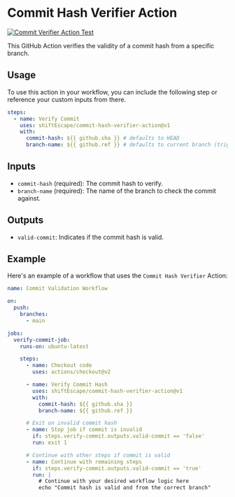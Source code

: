 # Commit Hash Verifier Action

[![Commit Verifier Action Test](https://github.com/shiftEscape/commit-hash-verifier-action/actions/workflows/test.yml/badge.svg)](https://github.com/shiftEscape/commit-hash-verifier-action/actions/workflows/test.yml)

This GitHub Action verifies the validity of a commit hash from a specific branch.

## Usage

To use this action in your workflow, you can include the following step or reference your custom inputs from there.

```yaml
steps:
  - name: Verify Commit
    uses: shiftEscape/commit-hash-verifier-action@v1
    with:
      commit-hash: ${{ github.sha }} # defaults to HEAD
      branch-name: ${{ github.ref }} # defaults to current branch (triggered by event)
```

## Inputs

- `commit-hash` (required): The commit hash to verify.
- `branch-name` (required): The name of the branch to check the commit against.

## Outputs

- `valid-commit`: Indicates if the commit hash is valid.

## Example

Here's an example of a workflow that uses the `Commit Hash Verifier` Action:

```yaml
name: Commit Validation Workflow

on:
  push:
    branches:
      - main

jobs:
  verify-commit-job:
    runs-on: ubuntu-latest

    steps:
      - name: Checkout code
        uses: actions/checkout@v2

      - name: Verify Commit Hash
        uses: shiftEscape/commit-hash-verifier-action@v1
        with:
          commit-hash: ${{ github.sha }}
          branch-name: ${{ github.ref }}

      # Exit on invalid commit hash
      - name: Stop job if commit is invalid
        if: steps.verify-commit.outputs.valid-commit == 'false'
        run: exit 1

      # Continue with other steps if commit is valid
      - name: Continue with remaining steps
        if: steps.verify-commit.outputs.valid-commit == 'true'
        run: |
          # Continue with your desired workflow logic here
          echo "Commit hash is valid and from the correct branch"
```
